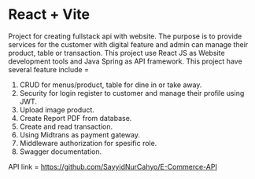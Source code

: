 # React + Vite

Project for creating fullstack api with website. The purpose is to provide services for the customer with digital feature and admin can manage their product, table or transaction. This project use React JS as Website development tools and Java Spring as API framework. This project have several feature include =
1. CRUD for menus/product, table for dine in or take away.
2. Security for login register to customer and manage their profile using JWT.
3. Upload image product.
4. Create Report PDF from database.
5. Create and read transaction.
6. Using Midtrans as payment gateway.
7. Middleware authorization for spesific role.
8. Swagger documentation.

API link = https://github.com/SayyidNurCahyo/E-Commerce-API
